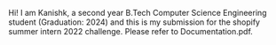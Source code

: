 Hi! I am Kanishk, a second year B.Tech Computer Science Engineering student (Graduation: 2024) and this is my submission for the shopify summer intern 2022 challenge.
Please refer to Documentation.pdf.
